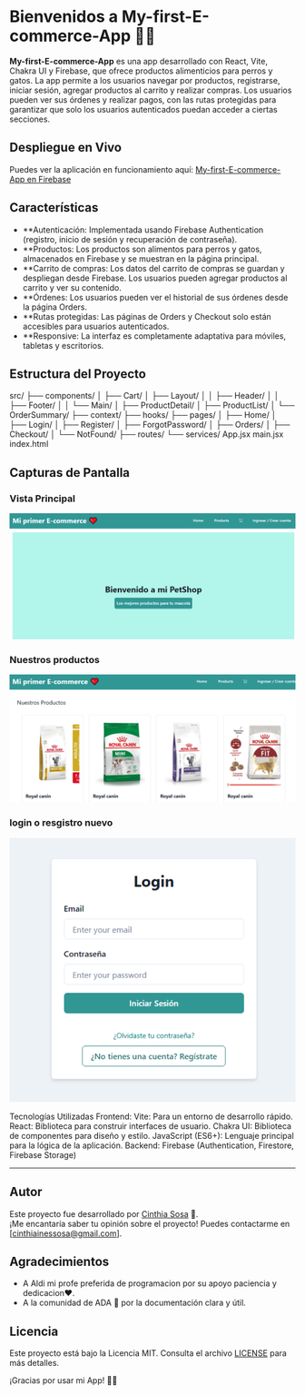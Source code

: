 
# Bienvenidos a My-first-E-commerce-App 📝✨

**My-first-E-commerce-App** es una app desarrollado con React, Vite, Chakra UI y Firebase, que ofrece productos alimenticios para perros y gatos. La app permite a los usuarios navegar por productos, registrarse, iniciar sesión, agregar productos al carrito y realizar compras. Los usuarios pueden ver sus órdenes y realizar pagos, con las rutas protegidas para garantizar que solo los usuarios autenticados puedan acceder a ciertas secciones.

## Despliegue en Vivo

Puedes ver la aplicación en funcionamiento aquí: [My-first-E-commerce-App en Firebase](https://mi-primer-e-commerce-c1704.web.app/)

## Características

- **Autenticación: Implementada usando Firebase Authentication (registro, inicio de sesión y recuperación de contraseña).
- **Productos: Los productos son alimentos para perros y gatos, almacenados en Firebase y se muestran en la página principal.
- **Carrito de compras: Los datos del carrito de compras se guardan y despliegan desde Firebase. Los usuarios pueden agregar productos al carrito y ver su contenido.
- **Órdenes: Los usuarios pueden ver el historial de sus órdenes desde la página Orders.
- **Rutas protegidas: Las páginas de Orders y Checkout solo están accesibles para usuarios autenticados.
- **Responsive: La interfaz es completamente adaptativa para móviles, tabletas y escritorios.
## Estructura del Proyecto

src/
  ├── components/
  │   ├── Cart/
  │   ├── Layout/
  │   │   ├── Header/
  │   │   ├── Footer/
  │   │   └── Main/
  │   ├── ProductDetail/
  │   ├── ProductList/
  │   └── OrderSummary/
  ├── context/
  ├── hooks/
  ├── pages/
  │   ├── Home/
  │   ├── Login/
  │   ├── Register/
  │   ├── ForgotPassword/
  │   ├── Orders/
  │   ├── Checkout/
  │   └── NotFound/
  ├── routes/
  └── services/
  App.jsx
  main.jsx
  index.html

## Capturas de Pantalla

### Vista Principal
![vista principal](src/assets/Principal.png)

### Nuestros productos
![Agregar tarea](src/assets/seccion-nuestrosproductos.png)

### login o resgistro nuevo
![Filtros](src/assets/Login-registrado-o-nuevo-usuario.png)


Tecnologías Utilizadas
Frontend: 
Vite: Para un entorno de desarrollo rápido.
React: Biblioteca para construir interfaces de usuario.
Chakra UI: Biblioteca de componentes para diseño y estilo.
JavaScript (ES6+): Lenguaje principal para la lógica de la aplicación.
Backend: Firebase (Authentication, Firestore, Firebase Storage)

---

## Autor

Este proyecto fue desarrollado por [Cinthia Sosa](https://github.com/Ramlah23/My-first-E-commerce-App.git) 🌟.  
¡Me encantaría saber tu opinión sobre el proyecto! Puedes contactarme en [cinthiainessosa@gmail.com].

## Agradecimientos

- A Aldi mi profe preferida de programacion por su apoyo paciencia y dedicacion❤️.  
- A la comunidad de ADA 💞  por la documentación clara y útil.  

## Licencia

Este proyecto está bajo la Licencia MIT. Consulta el archivo [LICENSE](./LICENSE) para más detalles.

¡Gracias por usar mi App! 📝✨